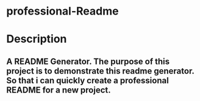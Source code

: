 # professional-Readme

# Description

## A README Generator. The purpose of this project is to demonstrate this readme generator. So that i can quickly create a professional README for a new project.
